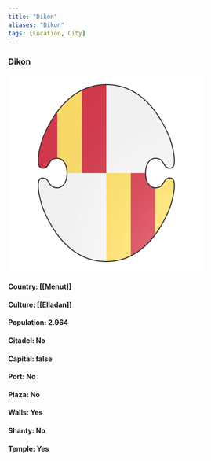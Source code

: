 ```yaml
---
title: "Dikon"
aliases: "Dikon"
tags: [Location, City]
---
```

### Dikon
![](attachment/127ded53c054ba52be6d643aab973d56.svg)

#### Country: [[Menut]]

#### Culture: [[Elladan]]

#### Population: 2.964

#### Citadel: No

#### Capital: false

#### Port: No

#### Plaza: No

#### Walls: Yes

#### Shanty: No

#### Temple: Yes

